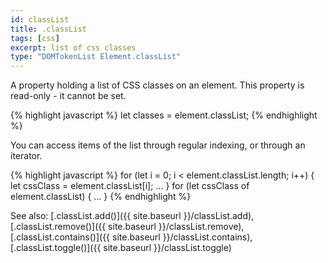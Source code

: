```yaml
---
id: classList
title: .classList
tags: [css]
excerpt: list of css classes
type: "DOMTokenList Element.classList"
---
```


A property holding a list of CSS classes on an element. This property is read-only - it cannot be set.

{% highlight javascript %}
let classes = element.classList;
{% endhighlight %}

You can access items of the list through regular indexing, or through an iterator.

{% highlight javascript %}
for (let i = 0; i < element.classList.length; i++) {
    let cssClass = element.classList[i];
    ...
}
for (let cssClass of element.classList) {
    ...
}
{% endhighlight %}

See also: [.classList.add()]({{ site.baseurl }}/classList.add), [.classList.remove()]({{ site.baseurl }}/classList.remove), [.classList.contains()]({{ site.baseurl }}/classList.contains), [.classList.toggle()]({{ site.baseurl }}/classList.toggle)
